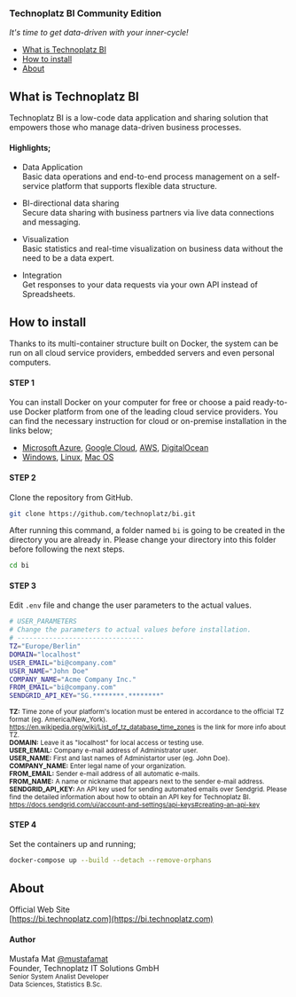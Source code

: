 ### Technoplatz BI Community Edition
*It's time to get data-driven with your inner-cycle!*

- [What is Technoplatz BI](#what-is-technoplatz-bi)
- [How to install](#how-to-install)
- [About](#about)

## What is Technoplatz BI
Technoplatz BI is a low-code data application and sharing solution that empowers those who manage data-driven business processes.

#### Highlights;

- Data Application\
Basic data operations and end-to-end process management on a self-service platform that supports flexible data structure.

- BI-directional data sharing\
Secure data sharing with business partners via live data connections and messaging.

- Visualization\
Basic statistics and real-time visualization on business data without the need to be a data expert.

- Integration\
Get responses to your data requests via your own API instead of Spreadsheets.

## How to install
Thanks to its multi-container structure built on Docker, the system can be run on all cloud service providers, embedded servers and even personal computers.

#### STEP 1
You can install Docker on your computer for free or choose a paid ready-to-use Docker platform from one of the leading cloud service providers. You can find the necessary instruction for cloud or on-premise installation in the links below;

- [Microsoft Azure](https://azure.microsoft.com/en-us/services/kubernetes-service/docker/), [Google Cloud](https://cloud.google.com/marketplace/docs/container-images), [AWS](https://aws.amazon.com/marketplace/pp/prodview-2jrv4ti3v2r3e?sr=0-1&ref_=beagle&applicationId=AWSMPContessa), [DigitalOcean](https://marketplace.digitalocean.com/apps/docker)
- [Windows](https://docs.docker.com/desktop/install/windows-install), [Linux](https://docs.docker.com/desktop/install/linux-install), [Mac OS](https://docs.docker.com/desktop/install/mac-install)

#### STEP 2
Clone the repository from GitHub.

```bash
git clone https://github.com/technoplatz/bi.git
```

After running this command, a folder named `bi` is going to be created in the directory you are already in. Please change your directory into this folder before following the next steps.

```bash
cd bi
```

#### STEP 3
Edit `.env` file and change the user parameters to the actual values.

```bash
# USER_PARAMETERS
# Change the parameters to actual values before installation.
# --------------------------------
TZ="Europe/Berlin"
DOMAIN="localhost"
USER_EMAIL="bi@company.com"
USER_NAME="John Doe"
COMPANY_NAME="Acme Company Inc."
FROM_EMAIL="bi@company.com"
SENDGRID_API_KEY="SG.********.********"
```

<sub>**TZ:** Time zone of your platform's location must be entered in accordance to the official TZ format (eg. America/New_York). https://en.wikipedia.org/wiki/List_of_tz_database_time_zones is the link for more info about TZ.\
**DOMAIN:** Leave it as "localhost" for local access or testing use.\
**USER_EMAIL:** Company e-mail address of Administrator user.\
**USER_NAME:** First and last names of Administartor user (eg. John Doe).\
**COMPANY_NAME:** Enter legal name of your organization.\
**FROM_EMAIL:** Sender e-mail address of all automatic e-mails.\
**FROM_NAME:** A name or nickname that appears next to the sender e-mail address.\
**SENDGRID_API_KEY:** An API key used for sending automated emails over Sendgrid. Please find the detailed information about how to obtain an API key for Technoplatz BI. https://docs.sendgrid.com/ui/account-and-settings/api-keys#creating-an-api-key</sub>


#### STEP 4
Set the containers up and running;

```bash
docker-compose up --build --detach --remove-orphans
```

## About

Official Web Site\
[https://bi.technoplatz.com](https://bi.technoplatz.com)

#### Author
Mustafa Mat [@mustafamat](https://www.github.com/mustafamat)\
Founder, Technoplatz IT Solutions GmbH\
<sub>Senior System Analist Developer\
Data Sciences, Statistics B.Sc.</sub>